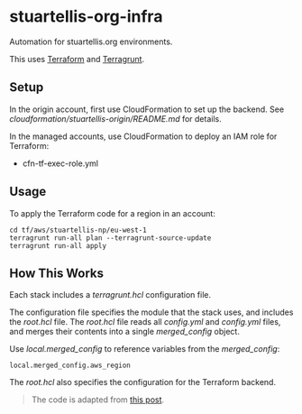 # stuartellis-org-infra

Automation for stuartellis.org environments.

This uses [Terraform](https://www.terraform.io/) and [Terragrunt](https://terragrunt.gruntwork.io).

## Setup

In the origin account, first use CloudFormation to set up the backend. See *cloudformation/stuartellis-origin/README.md* for details.

In the managed accounts, use CloudFormation to deploy an IAM role for Terraform:

- cfn-tf-exec-role.yml

## Usage

To apply the Terraform code for a region in an account:

    cd tf/aws/stuartellis-np/eu-west-1
    terragrunt run-all plan --terragrunt-source-update
    terragrunt run-all apply 

## How This Works

Each stack includes a *terragrunt.hcl* configuration file.

The configuration file specifies the module that the stack uses, and includes the *root.hcl* file. The *root.hcl* file reads all *config.yml* and *config.yml* files, and merges their contents into a single *merged_config* object.

Use *local.merged_config* to reference variables from the *merged_config*:

    local.merged_config.aws_region

The *root.hcl* also specifies the configuration for the Terraform backend.

> The code is adapted from [this post](https://thirstydeveloper.io/2021/01/17/part-1-organizing-terragrunt.html).
